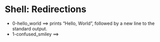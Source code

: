 # Shell: Redirections
- 0-hello_world ==>	prints “Hello, World”, followed by a new line to the standard output.
- 1-confused_smiley ==>	

